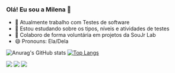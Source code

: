 ### Olá! Eu sou a Milena 👋

- 🔭 Atualmente trabalho com Testes de software
- 🌱 Estou estudando sobre os tipos, níveis e atividades de testes
- 👯 Colaboro de forma voluntária em projetos da SouJr Lab
- 😄 Pronouns: Ela/Dela

![Anurag's GitHub stats](https://github-readme-stats.vercel.app/api?username=milenarcaitano&show_icons=true&theme=buefy)
[![Top Langs](https://github-readme-stats.vercel.app/api/top-langs/?username=milenarcaitano&layout=compact&langs_count=16&theme=buefy)](https://github.com/milenarcaitano/milenarcaitano/blob/main/README.md)

<div> 
<a href="https://discord.com/channels/@me/1068307616910024775"><img src="https://img.shields.io/badge/Discord-7289DA?style=for-the-badge&logo=discord&logoColor=white" target="_blank"></a> 
  <a href = "mailto:milenarocha601@gmail.com"><img src="https://img.shields.io/badge/-Gmail-%23333?style=for-the-badge&logo=gmail&logoColor=white" target="_blank"></a>
  <a href="https://www.linkedin.com/in/milenarochacaitano/" target="_blank"><img src="https://img.shields.io/badge/-LinkedIn-%230077B5?style=for-the-badge&logo=linkedin&logoColor=white" target="_blank"></a> 
  
</div>
